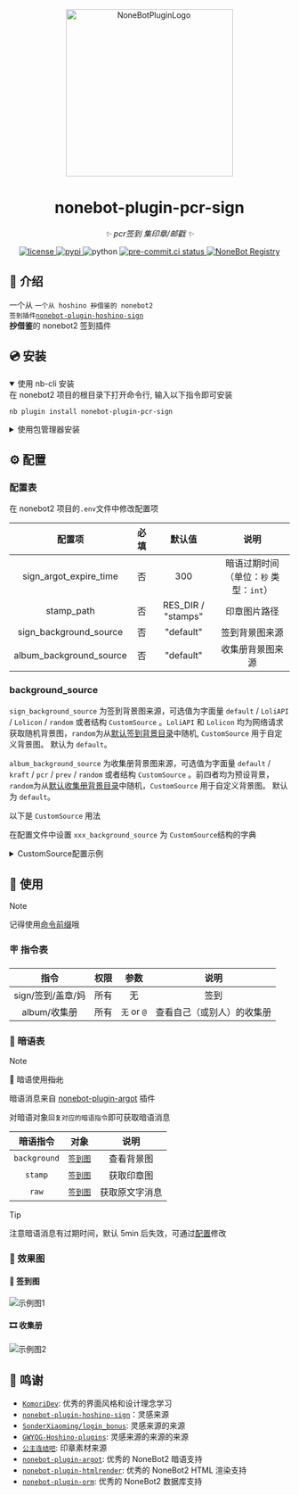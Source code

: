 <!-- markdownlint-disable MD033 MD036 MD041 MD046 -->
<div align="center">
  <a href="https://v2.nonebot.dev/store"><img src="./docs/NoneBotPlugin.svg" width="300"  alt="NoneBotPluginLogo"></a>
  <br>
</div>

<div align="center">

# nonebot-plugin-pcr-sign

_✨ pcr签到 集印章/邮戳 ✨_

<a href="./LICENSE">
    <img src="https://img.shields.io/github/license/FrostN0v0/nonebot-plugin-pcr-sign.svg" alt="license">
</a>
<a href="https://pypi.python.org/pypi/nonebot-plugin-pcr-sign">
    <img src="https://img.shields.io/pypi/v/nonebot-plugin-pcr-sign.svg" alt="pypi">
</a>
<img src="https://img.shields.io/badge/python-3.10+-blue.svg" alt="python">
<a href="https://results.pre-commit.ci/latest/github/FrostN0v0/nonebot-plugin-pcr-sign/master">
    <img src="https://results.pre-commit.ci/badge/github/FrostN0v0/nonebot-plugin-pcr-sign/master.svg" alt="pre-commit.ci status">
</a>
<a href="https://registry.nonebot.dev/plugin/nonebot-plugin-pcr-sign:nonebot_plugin_pcr_sign">
  <img src="https://img.shields.io/endpoint?url=https%3A%2F%2Fnbbdg.lgc2333.top%2Fplugin%2Fnonebot-plugin-pcr-sign" alt="NoneBot Registry" />
</a>

</div>

## 📖 介绍

一个从
<code>一个从 hoshino <del>抄</del>借鉴的 nonebot2 签到插件<a href="https://github.com/zhulinyv/nonebot_plugin_hoshino_sign">nonebot-plugin-hoshino-sign</a>
</code>**~~抄~~借鉴**的 nonebot2 签到插件

## 💿 安装

<details open>
<summary>使用 nb-cli 安装</summary>
在 nonebot2 项目的根目录下打开命令行, 输入以下指令即可安装

    nb plugin install nonebot-plugin-pcr-sign

</details>

<details>
<summary>使用包管理器安装</summary>
在 nonebot2 项目的插件目录下, 打开命令行, 根据你使用的包管理器, 输入相应的安装命令

<details>
<summary>pip</summary>

    pip install nonebot-plugin-pcr-sign
</details>
<details>
<summary>pdm</summary>

    pdm add nonebot-plugin-pcr-sign
</details>
<details>
<summary>poetry</summary>

    poetry add nonebot-plugin-pcr-sign
</details>
<details>
<summary>conda</summary>

    conda install nonebot-plugin-pcr-sign
</details>

打开 nonebot2 项目根目录下的 `pyproject.toml` 文件, 在 `[tool.nonebot]` 部分追加写入

    plugins = ["nonebot_plugin_pcr_sign"]

</details>

## ⚙️ 配置

### 配置表

在 nonebot2 项目的`.env`文件中修改配置项

| 配置项 | 必填 | 默认值 | 说明 |
|:-----:|:----:|:----:|:----:|
| sign_argot_expire_time | 否 | 300 | 暗语过期时间（单位：`秒` 类型：`int`） |
| stamp_path | 否 | RES_DIR / "stamps" | 印章图片路径 |
| sign_background_source | 否 | "default" | 签到背景图来源 |
| album_background_source | 否 | "default" | 收集册背景图来源 |

### background_source

`sign_background_source` 为签到背景图来源，可选值为字面量 `default` / `LoliAPI` / `Lolicon` / `random` 或者结构 `CustomSource` 。`LoliAPI` 和  `Lolicon` 均为网络请求获取随机背景图，`random`为从[默认签到背景目录](/nonebot_plugin_pcr_sign/resources/images/sign_background/)中随机, `CustomSource` 用于自定义背景图。 默认为 `default`。

`album_background_source` 为收集册背景图来源，可选值为字面量 `default` / `kraft` / `pcr` / `prev` / `random` 或者结构 `CustomSource` 。前四者均为预设背景，`random`为从[默认收集册背景目录](/nonebot_plugin_pcr_sign/resources/images/album_background/)中随机，`CustomSource` 用于自定义背景图。 默认为 `default`。

以下是 `CustomSource` 用法

在配置文件中设置 `xxx_background_source` 为 `CustomSource`结构的字典

<details>
  <summary>CustomSource配置示例</summary>

- 网络链接

  - `uri` 可为网络图片 API，只要返回的是图片即可
  - `uri` 也可以为 base64 编码的图片，如 `data:image/png;base64,xxxxxx` ~~（一般也没人这么干）~~

```env
sign_background_source = '{"uri": "https://example.com/image.jpg"}'
```

- 本地图片

> [!TIP]
>
> - `uri` 也可以为本地图片路径，如 `imgs/image.jpg`、`/path/to/image.jpg`
> - 如果本地图片路径是相对路径，会使用 [`nonebot-plugin-localstore`](https://github.com/nonebot/plugin-localstore) 指定的 data 目录作为根目录
> - 如果本地图片路径是目录，会随机选择目录下的一张图片作为背景图

```env
sign_background_source = '{"uri": "/imgs/image.jpg"}'
```

</details>

## 🎉 使用

> [!NOTE]
> 记得使用[命令前缀](https://nonebot.dev/docs/appendices/config#command-start-%E5%92%8C-command-separator)哦

### 🪧 指令表

| 指令 | 权限 | 参数 | 说明 |
|:-----:|:----:|:----:|:----:|
| sign/签到/盖章/妈 | 所有 | 无 | 签到 |
| album/收集册 | 所有 | `无` or `@` | 查看自己（或别人）的收集册 |

### 🫣 暗语表

> [!NOTE]
> 🧭 暗语使用~~指北~~
>
> 暗语消息来自 [nonebot-plugin-argot](https://github.com/KomoriDev/nonebot-plugin-argot) 插件
>
> 对暗语对象`回复对应的暗语指令`即可获取暗语消息

| 暗语指令 | 对象 | 说明 |
|:-----:|:----:|:----:|
| `background` | [`签到图`](#-签到图) | 查看背景图 |
| `stamp` | [`签到图`](#-签到图) | 获取印章图 |
| `raw` | [`签到图`](#-签到图) | 获取原文字消息 |

> [!TIP]
> 注意暗语消息有过期时间，默认 5min 后失效，可通过[配置](#配置表)修改

### 📸 效果图

#### 🐾 签到图

![示例图1](docs/example-1.png)

#### 🎞️ 收集册

![示例图2](docs/example-2.png)

## 💖 鸣谢

- [`KomoriDev`](https://github.com/KomoriDev): 优秀的界面风格和设计理念学习
- [`nonebot-plugin-hoshino-sign`](https://github.com/zhulinyv/nonebot_plugin_hoshino_sign)：灵感来源
- [`SonderXiaoming/login_bonus`](https://github.com/SonderXiaoming/login_bonus): 灵感来源的来源
- [`GWYOG-Hoshino-plugins`](https://github.com/GWYOG/GWYOG-Hoshino-plugins#8-%E6%88%B3%E6%9C%BA%E5%99%A8%E4%BA%BA%E9%9B%86%E5%8D%A1%E5%B0%8F%E6%B8%B8%E6%88%8Fpokemanpcr): 灵感来源的来源的来源
- [`公主连结吧`](https://tieba.baidu.com/p/6769790810): 印章素材来源
- [`nonebot-plugin-argot`](https://github.com/KomoriDev/nonebot-plugin-argot): 优秀的 NoneBot2 暗语支持
- [`nonebot-plugin-htmlrender`](https://github.com/kexue-z/nonebot-plugin-htmlrender): 优秀的 NoneBot2 HTML 渲染支持
- [`nonebot-plugin-orm`](https://github.com/nonebot/plugin-orm): 优秀的 NoneBot2 数据库支持
